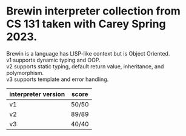 # Brewin interpreter collection from CS 131 taken with Carey Spring 2023.  
Brewin is a language has LISP-like context but is Object Oriented.  
v1 supports dynamic typing and OOP.  
v2 supports static typing, default return value, inheritance, and polymorphism.  
v3 supports template and error handling.

| interpreter version | score |
| ------- | ------- |
| v1 | 50/50 |
| v2 | 89/89 |
| v3 | 40/40 |
